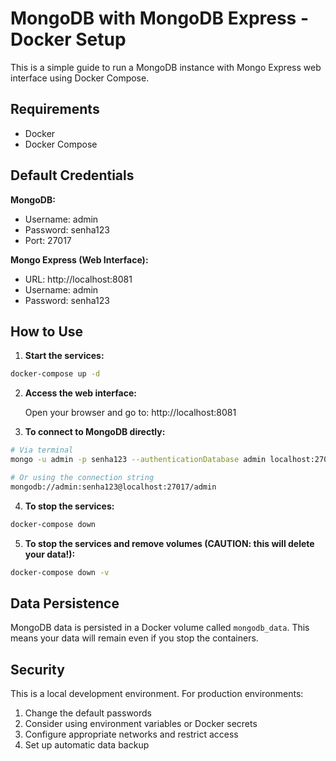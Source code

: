 # MongoDB with MongoDB Express - Docker Setup

This is a simple guide to run a MongoDB instance with Mongo Express web interface using Docker Compose.

## Requirements

- Docker
- Docker Compose

## Default Credentials

**MongoDB:**
- Username: admin
- Password: senha123
- Port: 27017

**Mongo Express (Web Interface):**
- URL: http://localhost:8081
- Username: admin
- Password: senha123

## How to Use

1. **Start the services:**

```bash
docker-compose up -d
```

2. **Access the web interface:**
   
   Open your browser and go to: http://localhost:8081

3. **To connect to MongoDB directly:**

```bash
# Via terminal
mongo -u admin -p senha123 --authenticationDatabase admin localhost:27017

# Or using the connection string
mongodb://admin:senha123@localhost:27017/admin
```

4. **To stop the services:**

```bash
docker-compose down
```

5. **To stop the services and remove volumes (CAUTION: this will delete your data!):**

```bash
docker-compose down -v
```

## Data Persistence

MongoDB data is persisted in a Docker volume called `mongodb_data`. This means your data will remain even if you stop the containers.

## Security

This is a local development environment. For production environments:

1. Change the default passwords
2. Consider using environment variables or Docker secrets
3. Configure appropriate networks and restrict access
4. Set up automatic data backup
